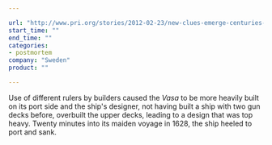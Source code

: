 ```yaml
---

url: "http://www.pri.org/stories/2012-02-23/new-clues-emerge-centuries-old-swedish-shipwreck"
start_time: ""
end_time: ""
categories:
- postmortem
company: "Sweden"
product: ""

---
```


Use of different rulers by builders caused the _Vasa_ to be more heavily built on its port side and the ship's designer, not having built a ship with two gun decks before, overbuilt the upper decks, leading to a design that was top heavy. Twenty minutes into its maiden voyage in 1628, the ship heeled to port and sank.
